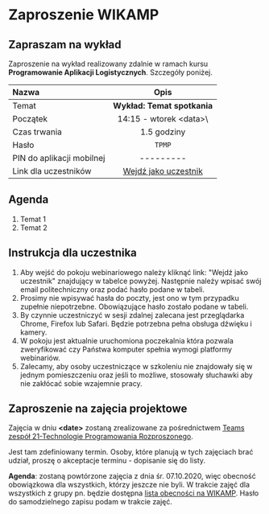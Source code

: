 # Zaproszenie WIKAMP

## Zapraszam na wykład

Zaproszenie na wykład realizowany zdalnie w ramach kursu **Programowanie Aplikacji Logistycznych**. Szczegóły poniżej.

| Nazwa                     |                                              Opis                                               |
| :------------------------ | :---------------------------------------------------------------------------------------------: |
| Temat                     |                                   **Wykład: Temat spotkania**                                   |
| Początek                  |                                14:15 - wtorek \<data>\                                |
| Czas trwania              |                                           1.5 godziny                                           |
| Hasło                     |                                             `TPMP`                                              |
| PIN do aplikacji mobilnej |                                            ---------                                            |
| Link dla uczestników      | [Wejdź jako uczestnik](https://edu.p.lodz.pl/blocks/mrbs/web/day.php?day=15&month=10&year=2020) |

## Agenda

1. Temat 1
1. Temat 2

## Instrukcja dla uczestnika

1. Aby wejść do pokoju webinariowego należy kliknąć link: "Wejdź jako uczestnik" znajdujący w tabelce powyżej. Następnie należy wpisać swój email politechniczny oraz podać hasło podane w tabeli.
1. Prosimy nie wpisywać hasła do poczty, jest ono w tym przypadku zupełnie niepotrzebne. Obowiązujące hasło zostało podane w tabeli.
1. By czynnie uczestniczyć w sesji zdalnej zalecana jest przeglądarka Chrome, Firefox lub Safari. Będzie potrzebna pełna obsługa dźwięku i kamery.
1. W pokoju jest aktualnie uruchomiona poczekalnia która pozwala zweryfikować czy Państwa komputer spełnia wymogi platformy webinariów.
1. Zalecamy, aby osoby uczestniczące w szkoleniu nie znajdowały się w jednym pomieszczeniu oraz jeśli to możliwe, stosowały słuchawki aby nie zakłócać sobie wzajemnie pracy.

## Zaproszenie na zajęcia projektowe

Zajęcia w dniu **\<date\>** zostaną zrealizowane za pośrednictwem [Teams zespół 21-Technologie Programowania Rozproszonego](https://teams.microsoft.com/l/team/19%3a756b8bc45643438b926e464ee1610547%40thread.tacv2/conversations?groupId=9a230ac5-833f-4492-bf31-9f92acad09a1&amp;tenantId=67ea5955-9b5c-4693-a8f9-960f2a3b49bb).

Jest tam zdefiniowany termin. Osoby, które planują w tych zajęciach brać udział, proszę o akceptacje terminu - dopisanie się do listy.

**Agenda**: zostaną powtórzone zajęcia z dnia śr. 07.10.2020, więc obecność obowiązkowa dla wszystkich, którzy jeszcze nie byli. W trakcie zajęć dla wszystkich z grupy pn. będzie dostępna [lista obecności na WIKAMP](https://ftims.edu.p.lodz.pl/mod/attendance/take.php?id=26384&amp;sessionid=52995&amp;grouptype=10039). Hasło do samodzielnego zapisu podam w trakcie zajęć.
